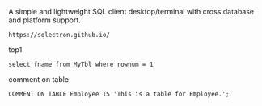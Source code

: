 A simple and lightweight SQL client desktop/terminal with cross database and platform support.
```
https://sqlectron.github.io/
```

top1
```
select fname from MyTbl where rownum = 1
```

comment on table
```
COMMENT ON TABLE Employee IS 'This is a table for Employee.';
```
